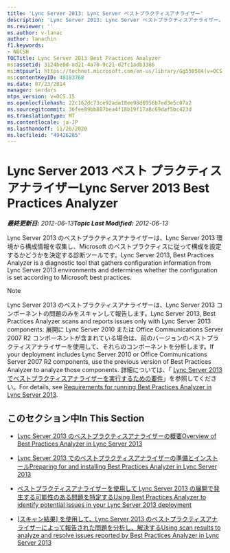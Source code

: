 ```yaml
---
title: 'Lync Server 2013: Lync Server ベストプラクティスアナライザー'
description: 'Lync Server 2013: Lync Server ベストプラクティスアナライザー。'
ms.reviewer: ''
ms.author: v-lanac
author: lanachin
f1.keywords:
- NOCSH
TOCTitle: Lync Server 2013 Best Practices Analyzer
ms:assetid: 3124be9d-ad21-4a70-9c21-d2fc1adb3386
ms:mtpsurl: https://technet.microsoft.com/en-us/library/Gg558584(v=OCS.15)
ms:contentKeyID: 48183768
ms.date: 07/23/2014
manager: serdars
mtps_version: v=OCS.15
ms.openlocfilehash: 22c162dc73ce92ada18ee98d6956b7ed3e5c07a2
ms.sourcegitcommit: 36fee89bb887bea4f18b19f17a8c69daf5bc423d
ms.translationtype: MT
ms.contentlocale: ja-JP
ms.lasthandoff: 11/26/2020
ms.locfileid: "49426285"
---
```

# <a name="lync-server-2013-best-practices-analyzer"></a><span data-ttu-id="c4406-103">Lync Server 2013 ベスト プラクティス アナライザー</span><span class="sxs-lookup"><span data-stu-id="c4406-103">Lync Server 2013 Best Practices Analyzer</span></span>

<div data-xmlns="http://www.w3.org/1999/xhtml">

<div class="topic" data-xmlns="http://www.w3.org/1999/xhtml" data-msxsl="urn:schemas-microsoft-com:xslt" data-cs="https://msdn.microsoft.com/">

<div data-asp="https://msdn2.microsoft.com/asp">



</div>

<div id="mainSection">

<div id="mainBody"><span data-ttu-id="c4406-104">

<span> </span></span><span class="sxs-lookup"><span data-stu-id="c4406-104">

<span> </span></span></span>

<span data-ttu-id="c4406-105">_**最終更新日:** 2012-06-13_</span><span class="sxs-lookup"><span data-stu-id="c4406-105">_**Topic Last Modified:** 2012-06-13_</span></span>

<span data-ttu-id="c4406-106">Lync Server 2013 のベストプラクティスアナライザーは、Lync Server 2013 環境から構成情報を収集し、Microsoft のベストプラクティスに従って構成を設定するかどうかを決定する診断ツールです。</span><span class="sxs-lookup"><span data-stu-id="c4406-106">Lync Server 2013, Best Practices Analyzer is a diagnostic tool that gathers configuration information from Lync Server 2013 environments and determines whether the configuration is set according to Microsoft best practices.</span></span>

<div>


> [!NOTE]  
> <span data-ttu-id="c4406-107">Lync Server 2013 のベストプラクティスアナライザーは、Lync Server 2013 コンポーネントの問題のみをスキャンして報告します。</span><span class="sxs-lookup"><span data-stu-id="c4406-107">Lync Server 2013, Best Practices Analyzer scans and reports issues only with Lync Server 2013 components.</span></span> <span data-ttu-id="c4406-108">展開に Lync Server 2010 または Office Communications Server 2007 R2 コンポーネントが含まれている場合は、前のバージョンのベストプラクティスアナライザーを使用して、それらのコンポーネントを分析します。</span><span class="sxs-lookup"><span data-stu-id="c4406-108">If your deployment includes Lync Server 2010 or Office Communications Server 2007 R2 components, use the previous version of Best Practices Analyzer to analyze those components.</span></span> <span data-ttu-id="c4406-109">詳細については、「 <A href="lync-server-2013-requirements-for-running-best-practices-analyzer.md">Lync Server 2013 でベストプラクティスアナライザーを実行するための要件</A>」を参照してください。</span><span class="sxs-lookup"><span data-stu-id="c4406-109">For details, see <A href="lync-server-2013-requirements-for-running-best-practices-analyzer.md">Requirements for running Best Practices Analyzer in Lync Server 2013</A>.</span></span>



</div>

<div>

## <a name="in-this-section"></a><span data-ttu-id="c4406-110">このセクション中</span><span class="sxs-lookup"><span data-stu-id="c4406-110">In This Section</span></span>

  - [<span data-ttu-id="c4406-111">Lync Server 2013 のベストプラクティスアナライザーの概要</span><span class="sxs-lookup"><span data-stu-id="c4406-111">Overview of Best Practices Analyzer in Lync Server 2013</span></span>](lync-server-2013-overview-of-best-practices-analyzer.md)

  - [<span data-ttu-id="c4406-112">Lync Server 2013 でのベストプラクティスアナライザーの準備とインストール</span><span class="sxs-lookup"><span data-stu-id="c4406-112">Preparing for and installing Best Practices Analyzer in Lync Server 2013</span></span>](lync-server-2013-preparing-for-and-installing-best-practices-analyzer.md)

  - [<span data-ttu-id="c4406-113">ベストプラクティスアナライザーを使用して Lync Server 2013 の展開で発生する可能性のある問題を特定する</span><span class="sxs-lookup"><span data-stu-id="c4406-113">Using Best Practices Analyzer to identify potential issues in your Lync Server 2013 deployment</span></span>](lync-server-2013-using-best-practices-analyzer-to-identify-potential-issues-in-your-deployment.md)

  - <span data-ttu-id="c4406-114">[[スキャン結果] を使用して、Lync Server 2013 のベストプラクティスアナライザーによって報告された問題を分析し、解決する](lync-server-2013-using-scan-results-to-analyze-and-resolve-issues-reported-by-best-practices-analyzer.md)</span><span class="sxs-lookup"><span data-stu-id="c4406-114">[Using scan results to analyze and resolve issues reported by Best Practices Analyzer in Lync Server 2013](lync-server-2013-using-scan-results-to-analyze-and-resolve-issues-reported-by-best-practices-analyzer.md)</span></span>

<span data-ttu-id="c4406-115"></div>

</div>

<span> </span>

</div>

</div>

</span><span class="sxs-lookup"><span data-stu-id="c4406-115"></div>

</div>

<span> </span>

</div>

</div>

</span></span></div>

